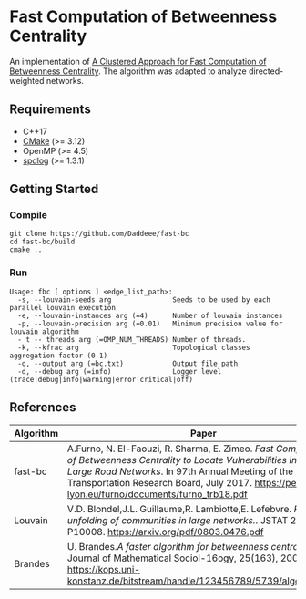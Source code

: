 # Fast Computation of Betweenness Centrality

An implementation of [A Clustered Approach for Fast Computation of Betweenness Centrality](https://people.licit-lyon.eu/furno/documents/furno_trb18.pdf). The algorithm was adapted to analyze directed-weighted networks.

## Requirements
* C++17
* [CMake](https://cmake.org/) (>= 3.12)
* OpenMP (>= 4.5)
* [spdlog](https://github.com/gabime/spdlog) (>= 1.3.1)

## Getting Started

### Compile

```
git clone https://github.com/Daddeee/fast-bc
cd fast-bc/build
cmake ..
```

### Run

```
Usage: fbc [ options ] <edge_list_path>:
  -s, --louvain-seeds arg               Seeds to be used by each parallel louvain execution
  -e, --louvain-instances arg (=4)      Number of louvain instances
  -p, --louvain-precision arg (=0.01)   Minimum precision value for louvain algorithm
  - t -- threads arg (=OMP_NUM_THREADS) Number of threads.
  -k, --kfrac arg                       Topological classes aggregation factor (0-1)
  -o, --output arg (=bc.txt)            Output file path
  -d, --debug arg (=info)               Logger level (trace|debug|info|warning|error|critical|off)
  ```
  
## References

|Algorithm   |Paper   |
|---|---|
|fast-bc   |A.Furno, N. El-Faouzi, R. Sharma, E. Zimeo. *Fast Computation of Betweenness Centrality to Locate Vulnerabilities in Very Large Road Networks*. In 97th Annual Meeting of the Transportation Research Board, July 2017. https://people.licit-lyon.eu/furno/documents/furno_trb18.pdf|
|Louvain   |V.D. Blondel,J.L. Guillaume,R. Lambiotte,E. Lefebvre. *Fast unfolding of communities in large networks.*. JSTAT 2008: P10008. https://arxiv.org/pdf/0803.0476.pdf   |
|Brandes   |U. Brandes.*A faster algorithm for betweenness centrality*. Journal of Mathematical Sociol-16ogy, 25(163), 2001. https://kops.uni-konstanz.de/bitstream/handle/123456789/5739/algorithm.pdf   |
